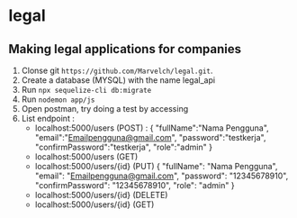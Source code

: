 # legal
Making legal applications for companies
------------------------------------------
1. Clonse git `https://github.com/Marvelch/legal.git`.
2. Create a database (MYSQL) with the name legal_api
3. Run `npx sequelize-cli db:migrate`
4. Run `nodemon app/js`
5. Open postman, try doing a test by accessing
6. List endpoint :
   - localhost:5000/users (POST) :
       {
          "fullName":"Nama Pengguna",
          "email":"Emailpengguna@gmail.com",
          "password":"testkerja",
          "confirmPassword":"testkerja",
          "role":"admin"
      }
   - localhost:5000/users (GET)
   - localhost:5000/users/{id} (PUT)
       {
          "fullName": "Nama Pengguna",
          "email": "Emailpengguna@gmail.com",
          "password": "12345678910",
          "confirmPassword": "12345678910",
          "role": "admin"
      }
   - localhost:5000/users/{id} (DELETE)
   - localhost:5000/users/{id} (GET)
